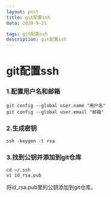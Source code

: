 ```yaml
---
layout: post
title: git配置ssh
data: 2020-9-21

tags: git配置ssh
description: git配置ssh
---
```


# **git配置ssh**

### 1.配置用户名和邮箱

```
git config --global user.name "用户名"
git config --global user.email "邮箱"
```

### 2.生成密钥

```
ssh -keygen -t rsa
```

### 3.找到公钥并添加到git仓库

```
cd ~/.ssh
vi id_rsa.pub
```

将id_rsa.pub里的公钥添加到git仓库。

